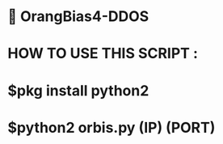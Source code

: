 # 🔧 OrangBias4-DDOS
# HOW TO USE THIS SCRIPT :
# $pkg install python2
# $python2 orbis.py (IP) (PORT)
